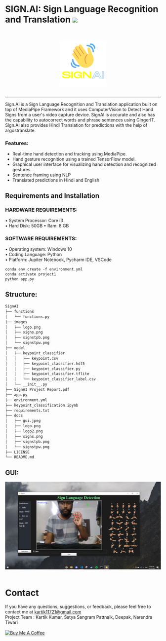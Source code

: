 # SIGN.AI:  Sign Language Recognition and Translation <img src="https://media.giphy.com/media/hvRJCLFzcasrR4ia7z/giphy.gif" width="3%"></a>
<br />
<p align="center">
  <img src="docs/logo2.png" width="150">
  <br />
  <br /></p><hr>
Sign.AI is a Sign Language Recognition and Translation application built on top of MediaPipe Framework and it uses ComputerVision to Detect Hand Signs from a user's video capture device. SignAI is accurate and also has the capability to autocorrect words and phrase sentences using GingerIT. Sign.AI also provides Hindi Translation for predictions with the help of argostranslate.

### Features:
* Real-time hand detection and tracking using MediaPipe.
* Hand gesture recognition using a trained TensorFlow model.
* Graphical user interface for visualizing hand detection and recognized gestures.
* Sentence framing using NLP
* Translated predictions in Hindi and English

## Requirements and Installation
### HARDWARE REQUIREMENTS:  

• System Processor: Core i3  
• Hard Disk: 50GB 
• Ram: 8 GB  

### SOFTWARE REQUIREMENTS:  

• Operating system: Windows 10  
• Coding Language: Python  
• Platform: Jupiter Notebook, Pycharm IDE, VSCode

``` 
conda env create -f environment.yml
conda activate project1
python app.py
```
## Structure:
```bash    
SignAI
├── functions
│   └── functions.py
├── images
│   ├── logo.png
│   ├── signs.png
│   ├── signstpb.png
│   └── signstpw.png
├── model
│   ├── keypoint_classifier
│   │   ├── keypoint.csv
│   │   ├── keypoint_classifier.hdf5
│   │   ├── keypoint_classifier.py
│   │   ├── keypoint_classifier.tflite
│   │   └── keypoint_classifier_label.csv
│   └── __init__.py
├── SignAI Project Report.pdf
├── app.py
├── environment.yml
├── keypoint_classification.ipynb
├── requirements.txt
├── docs
│   ├── gui.jpeg
│   ├── logo.png
│   ├── logo2.png
│   ├── signs.png
│   ├── signstpb.png
│   └── signstpw.png
├── LICENSE
└── README.md
```
## GUI:

<p align="center">
  <img src="docs/gui.jpeg" width="900">
  <br />
  <br /></p>

# Contact
If you have any questions, suggestions, or feedback, please feel free to contact me at kartik11721@gmail.com <br />
Project Team : Kartik Kumar, Satya Sangram Pattnaik, Deepak, Narendra Tiwari <br /><br />
<a href="https://www.buymeacoffee.com/kartik11721" target="_blank"><img src="https://www.buymeacoffee.com/assets/img/custom_images/orange_img.png" alt="Buy Me A Coffee" style="height: 41px !important;width: 174px !important;box-shadow: 0px 3px 2px 0px rgba(190, 190, 190, 0.5) !important;-webkit-box-shadow: 0px 3px 2px 0px rgba(190, 190, 190, 0.5) !important;" ></a>
